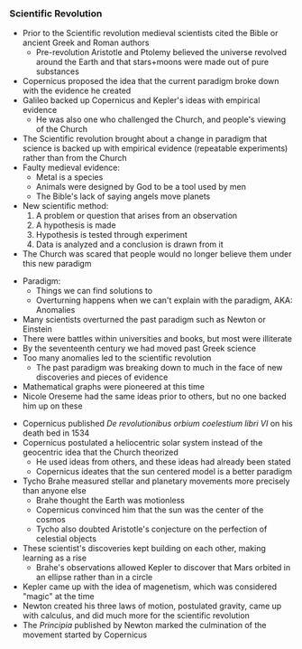 ### Scientific Revolution

* Prior to the Scientific revolution medieval scientists cited the Bible or ancient Greek and Roman authors
  *  Pre-revolution Aristotle and Ptolemy believed the universe revolved around the Earth and that stars+moons were made out of pure substances 
* Copernicus proposed the idea that the current paradigm broke down with the evidence he created
* Galileo backed up Copernicus and Kepler's ideas with empirical evidence
  * He was also one who challenged the Church, and people's viewing of the Church 
* The Scientific revolution brought about a change in paradigm that science is backed up with empirical evidence (repeatable experiments) rather than from the Church
* Faulty medieval evidence:
  * Metal is a species 
  * Animals were designed by God to be a tool used by men
  * The Bible's lack of saying angels move planets
* New scientific method:
  1. A problem or question that arises from an observation
  2. A hypothesis is made
  3. Hypothesis is tested through experiment
  4. Data is analyzed and a conclusion is drawn from it 
* The Church was scared that people would no longer believe them under this new paradigm 

- Paradigm:
  - Things we can find solutions to
  - Overturning happens when we can't explain with the paradigm, AKA: Anomalies 
- Many scientists overturned the past paradigm such as Newton or Einstein
- There were battles within universities and books, but most were illiterate
- By the seventeenth century we had moved past Greek science 
- Too many anomalies led to the scientific revolution 
  - The past paradigm was breaking down to much in the face of new discoveries and pieces of evidence 
- Mathematical graphs were pioneered at this time
- Nicole Oreseme had the same ideas prior to others, but no one backed him up on these

* Copernicus published *De revolutionibus orbium coelestium libri VI* on his death bed in 1534
* Copernicus postulated a heliocentric solar system instead of the geocentric idea that the Church theorized 
  * He used ideas from others, and these ideas had already been stated
  * Copernicus ideates that the sun centered model is a better paradigm 
* Tycho Brahe measured stellar and planetary movements more precisely than anyone else
  * Brahe thought the Earth was motionless
  * Copernicus convinced him that the sun was the center of the cosmos
  * Tycho also doubted Aristotle's conjecture on the perfection of celestial objects   
* These scientist's discoveries kept building on each other, making learning as a rise 
  * Brahe's observations allowed Kepler to discover that Mars orbited in an ellipse rather than in a circle
* Kepler came up with the idea of magenetism, which was considered "magic" at the time
* Newton created his three laws of motion, postulated gravity, came up with calculus, and did much more for the scientific revolution 
* The *Principia* published by Newton marked the culmination of the movement started by Copernicus